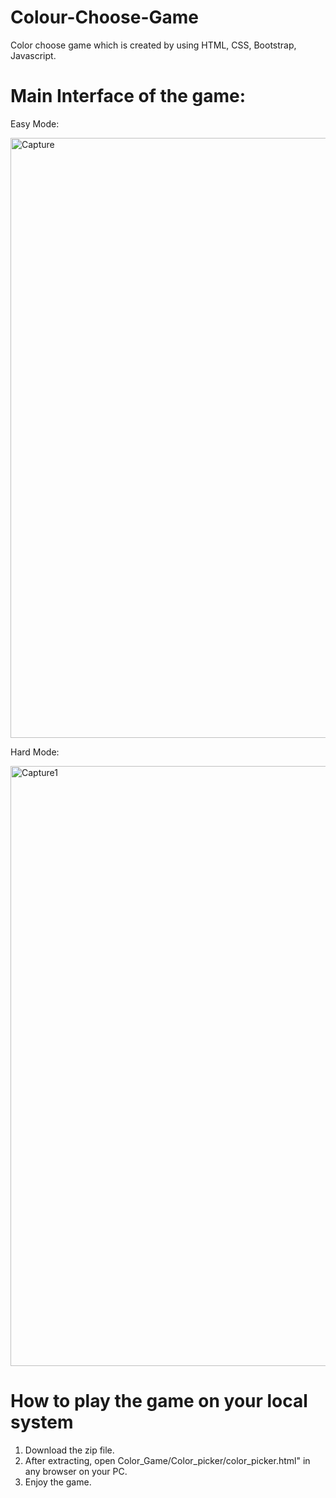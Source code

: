 # Colour-Choose-Game
Color choose game which is created by using HTML, CSS, Bootstrap, Javascript.

# Main Interface of the game:

Easy Mode:

<img width="960" alt="Capture" src="https://user-images.githubusercontent.com/63304901/162479737-a8a6ba52-b9e2-4b12-8b81-eb2c5fb05952.PNG">

Hard Mode:

<img width="960" alt="Capture1" src="https://user-images.githubusercontent.com/63304901/162479752-db9a9de9-7cb7-4a1d-9d5e-2c9f3fd68394.PNG">

# How to play the game on your local system
1. Download the zip file.
2. After extracting, open Color_Game/Color_picker/color_picker.html" in any browser on your PC.
3. Enjoy the game. 
